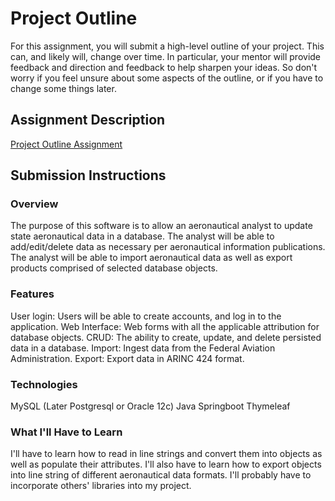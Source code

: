 # Project Outline
For this assignment, you will submit a high-level outline of your project. This can, and likely will, change over time. In particular, your mentor will provide feedback and direction and feedback to help sharpen your ideas. So don't worry if you feel unsure about some aspects of the outline, or if you have to change some things later.

## Assignment Description
[Project Outline Assignment](https://education.launchcode.org/liftoff/assignments/project-outline/)

## Submission Instructions

### Overview
The purpose of this software is to allow an aeronautical analyst to update state aeronautical data in a database.  The analyst will be able to add/edit/delete data as necessary per aeronautical information publications.  The analyst will be able to import aeronautical data as well as export products comprised of selected database objects.
### Features
User login: Users will be able to create accounts, and log in to the application.
Web Interface: Web forms with all the applicable attribution for database objects.
CRUD:  The ability to create, update, and delete persisted data in a database.
Import: Ingest data from the Federal Aviation Administration.
Export: Export data in ARINC 424 format.
### Technologies
MySQL (Later Postgresql or Oracle 12c)
Java
Springboot
Thymeleaf
### What I'll Have to Learn
I'll have to learn how to read in line strings and convert them into objects as well as populate their attributes.  I'll also have to learn how to export objects into line string of different aeronautical data formats.  I'll probably have to incorporate others' libraries into my project.
